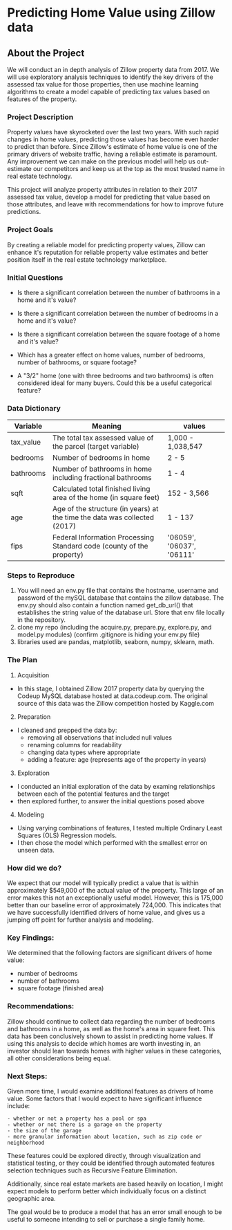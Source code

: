 # Predicting Home Value using Zillow data

## About the Project 

We will conduct an in depth analysis of Zillow property data from 2017. We will use exploratory analysis techniques to identify the key drivers of the assessed tax value for those properties, then use machine learning algorithms to create a model capable of predicting tax values based on features of the property. 

### Project Description

Property values have skyrocketed over the last two years. With such rapid changes in home values, predicting those values has become even harder to predict than before. Since Zillow's estimate of home value is one of the primary drivers of website traffic, having a reliable estimate is paramount. Any improvement we can make on the previous model will help us out-estimate our competitors and keep us at the top as the most trusted name in real estate technology. 

This project will analyze property attributes in relation to their 2017 assessed tax value, develop a model for predicting that value based on those attributes, and leave with recommendations for how to improve future predictions. 


### Project Goals

By creating a reliable model for predicting property values, Zillow can enhance it's reputation for reliable property value estimates and better position itself in the real estate technology marketplace. 

### Initial Questions

- Is there a significant correlation between the number of bathrooms in a home and it's value?

- Is there a significant correlation between the number of bedrooms in a home and it's value?

- Is there a significant correlation between the square footage of a home and it's value?

- Which has a greater effect on home values, number of bedrooms, number of bathrooms, or square footage? 

- A "3/2" home (one with three bedrooms and two bathrooms) is often considered ideal for many buyers. Could this be a useful categorical feature? 


### Data Dictionary

| Variable          | Meaning                                                                   | values          |
| -----------       | -----------                                                               | -----------     |
| tax_value         | The total tax assessed value of the parcel (target variable)              | 1,000 - 1,038,547 |
| bedrooms          | Number of bedrooms in home                                                | 2 - 5 |
| bathrooms         | Number of bathrooms in home including fractional bathrooms                | 1 - 4 |
| sqft              | Calculated total finished living area of the home (in square feet)        | 152 - 3,566 |
| age               | Age of the structure (in years) at the time the data was collected (2017) | 1 - 137 |
| fips              |  Federal Information Processing Standard code (county of the property)    | '06059', '06037', '06111' |

### Steps to Reproduce

1. You will need an env.py file that contains the hostname, username and password of the mySQL database that contains the zillow database. The env.py should also contain a function named get_db_url() that establishes the string value of the database url. Store that env file locally in the repository. 
2. clone my repo (including the acquire.py, prepare.py, explore.py, and model.py modules) (confirm .gitignore is hiding your env.py file)
3. libraries used are pandas, matplotlib, seaborn, numpy, sklearn, math. 

### The Plan

1. Acquisition
- In this stage, I obtained Zillow 2017 property data by querying the Codeup MySQL database hosted at data.codeup.com. The original source of this data was the Zillow competition hosted by Kaggle.com
2. Preparation
- I cleaned and prepped the data by:
    - removing all observations that included null values
    - renaming columns for readability
    - changing data types where appropriate
    - adding a feature: age (represents age of the property in years)
3. Exploration
- I conducted an initial exploration of the data by examing relationships between each of the potential features and the target
- then explored further, to answer the initial questions posed above
4. Modeling 
- Using varying combinations of features, I tested multiple Ordinary Least Squares (OLS) Regression models. 
- I then chose the model which performed with the smallest error on unseen data.

### How did we do?

We expect that our model will typically predict a value that is within approximately \$549,000 of the actual value of the property. This large of an error makes this not an exceptionally useful model. However, this is 175,000 better than our baseline error of approximately 724,000. This indicates that we have successfully identified drivers of home value, and gives us a jumping off point for further analysis and modeling. 

### Key Findings:

We determined that the following factors are significant drivers of home value:
- number of bedrooms
- number of bathrooms
- square footage (finished area)

### Recommendations:

Zillow should continue to collect data regarding the number of bedrooms and bathrooms in a home, as well as the home's area in square feet. This data has been conclusively shown to assist in predicting home values. If using this analysis to decide which homes are worth investing in, an investor should lean towards homes with higher values in these categories, all other considerations being equal. 

### Next Steps: 

Given more time, I would examine additional features as drivers of home value. Some factors that I would expect to have significant influence include:

    - whether or not a property has a pool or spa
    - whether or not there is a garage on the property
    - the size of the garage
    - more granular information about location, such as zip code or neighborhood
    
These features could be explored directly, through visualization and statistical testing, or they could be identified through automated features selection techniques such as Recursive Feature Elimination. 

Additionally, since real estate markets are based heavily on location, I might expect models to perform better which individually focus on a distinct geographic area. 

The goal would be to produce a model that has an error small enough to be useful to someone intending to sell or purchase a single family home. 
